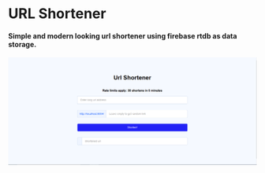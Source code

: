 # URL Shortener
#### Simple and modern looking url shortener using firebase rtdb as data storage.

![img.png](media/demo.png)

